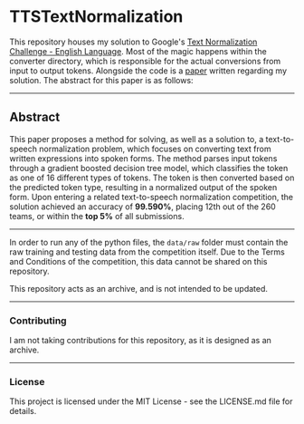 # TTSTextNormalization

This repository houses my solution to Google's [Text Normalization Challenge - English Language](https://www.kaggle.com/c/text-normalization-challenge-english-language). Most of the magic happens within the converter directory, which is responsible for the actual conversions from input to output tokens.
Alongside the code is a [paper](https://github.com/tomaarsen/TTSTextNormalization/blob/master/paper.pdf) written regarding my solution. The abstract for this paper is as follows:

---

## Abstract
This paper proposes a method for solving, as well as a solution to, a text-to-speech normalization problem, which focuses on converting text from written expressions into spoken forms. The method parses input tokens through a gradient boosted decision tree model, which classifies the token as one of 16 different types of tokens. The token is then converted based on the predicted token type, resulting in a normalized output of the spoken form. Upon entering a related text-to-speech normalization competition, the solution achieved an accuracy of **99.590%**, placing 12th out of the 260 teams, or within the **top 5%** of all submissions.

---

In order to run any of the python files, the `data/raw` folder must contain the raw training and testing data from the competition itself. Due to the Terms and Conditions of the competition, this data cannot be shared on this repository.

This repository acts as an archive, and is not intended to be updated.

---

### Contributing
I am not taking contributions for this repository, as it is designed as an archive.

---

### License
This project is licensed under the MIT License - see the LICENSE.md file for details.
